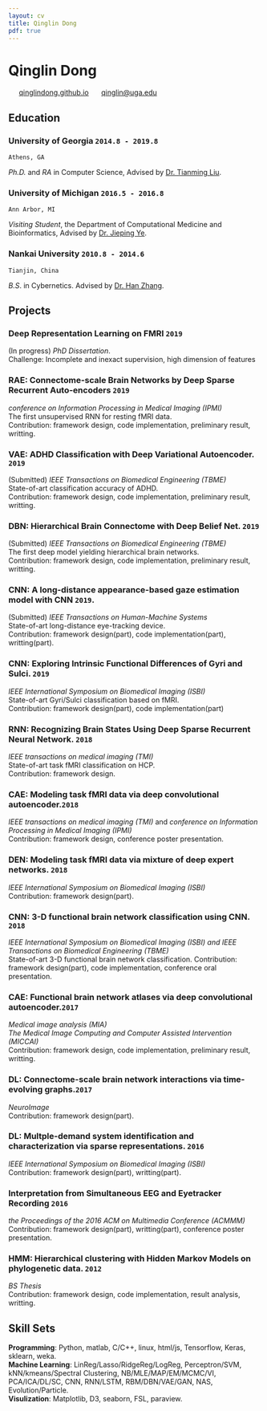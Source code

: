 ```yaml
---
layout: cv
title: Qinglin Dong
pdf: true
---
```

# Qinglin Dong

<div id="webaddress">
<i class="fi-home" style="margin-left:1em"></i>
<a href="https://qinglindong.github.io" style="margin-left:0.5em">qinglindong.github.io</a>
<i class="fi-mail" style="margin-left:1em"></i>
<a href="qinglin@uga.edu" style="margin-left:0.5em">qinglin@uga.edu</a>
</div>

## Education

### __University of Georgia__ `2014.8 - 2019.8`
```
Athens, GA
```
_Ph.D._ and _RA_ in Computer Science, Advised by [Dr. Tianming Liu](http://cobweb.cs.uga.edu/~tliu/).<br>


### __University of Michigan__ `2016.5 - 2016.8`
```
Ann Arbor, MI
```
_Visiting Student_, the Department of Computational Medicine and Bioinformatics, Advised by [Dr. Jieping Ye](https://midas.umich.edu/faculty-member/jieping-ye/).<br>


### __Nankai University__ `2010.8 - 2014.6`
```
Tianjin, China
```
_B.S_. in Cybernetics. Advised by [Dr. Han Zhang](http://ai.nankai.edu.cn/frontend/Teachers/Introduce.aspx?TID=zhangh).<br>

## Projects

### __Deep Representation Learning on FMRI__  `2019`<br>
(In progress) _PhD Dissertation_. <br>
Challenge: Incomplete and inexact supervision, high dimension of features<br>

### __RAE:__ Connectome-scale Brain Networks by Deep Sparse Recurrent Auto-encoders `2019` <br>
 _conference on Information Processing in Medical Imaging (IPMI)_<br>
The first unsupervised RNN for resting fMRI data.<br>
Contribution: framework design, code implementation, preliminary result, writting.<br>

### __VAE:__ ADHD Classification with Deep Variational Autoencoder. `2019` <br>
(Submitted) _IEEE Transactions on Biomedical Engineering (TBME)_<br>
State-of-art classification accuracy of ADHD.<br>
Contribution: framework design, code implementation, preliminary result, writting.<br>

### __DBN:__ Hierarchical Brain Connectome with Deep Belief Net. `2019` <br>
(Submitted) _IEEE Transactions on Biomedical Engineering (TBME)_<br>
The first deep model yielding hierarchical brain networks.<br>
Contribution: framework design, code implementation, preliminary result, writting.<br>

### __CNN:__ A long-distance appearance-based gaze estimation model with CNN `2019`. <br>
(Submitted) _IEEE Transactions on Human-Machine Systems_<br>
State-of-art long-distance eye-tracking device.<br>
Contribution: framework design(part), code implementation(part), writting(part).<br>

### __CNN:__ Exploring Intrinsic Functional Differences of Gyri and Sulci.  `2019`<br>
_IEEE International Symposium on Biomedical Imaging (ISBI)_<br>
State-of-art Gyri/Sulci classification based on fMRI.<br>
Contribution: framework design(part), code implementation(part)<br>

### __RNN:__ Recognizing Brain States Using Deep Sparse Recurrent Neural Network. `2018`<br>
_IEEE transactions on medical imaging (TMI)_<br>
State-of-art task fMRI classification on HCP.<br>
Contribution: framework design.<br>

### __CAE:__ Modeling task fMRI data via deep convolutional autoencoder.`2018`<br>
_IEEE transactions on medical imaging (TMI)_ and _conference on Information Processing in Medical Imaging (IPMI)_<br>
Contribution: framework design, conference poster presentation.<br>

### __DEN:__ Modeling task fMRI data via mixture of deep expert networks. `2018`<br>
_IEEE International Symposium on Biomedical Imaging (ISBI)_<br>
Contribution: framework design(part).<br>

### __CNN:__ 3-D functional brain network classification using CNN. `2018`<br>
_IEEE International Symposium on Biomedical Imaging (ISBI) and IEEE Transactions on Biomedical Engineering (TBME)_<br>
State-of-art 3-D functional brain network classification.
Contribution: framework design(part), code implementation, conference oral presentation.<br>

### __CAE:__ Functional brain network atlases via deep convolutional autoencoder.`2017 `<br>
_Medical image analysis (MIA)_<br>
_The Medical Image Computing and Computer Assisted Intervention (MICCAI)_<br>
Contribution: framework design, code implementation, preliminary result, writting.<br>

### __DL:__ Connectome-scale brain network interactions via time-evolving graphs.`2017 `<br>
_NeuroImage_<br>
Contribution: framework design(part).<br>

### __DL:__ Multple-demand system identification and characterization via sparse representations. `2016`<br>
_IEEE International Symposium on Biomedical Imaging (ISBI)_<br>
Contribution: framework design(part), writting(part).<br>

### Interpretation from Simultaneous EEG and Eyetracker Recording `2016`<br>
_the Proceedings of the 2016 ACM on Multimedia Conference (ACMMM)_<br>
Contribution: framework design(part), writting(part), conference poster presentation.<br>

### __HMM:__ Hierarchical clustering with Hidden Markov Models on phylogenetic data. `2012 `<br>
_BS Thesis_<br>
Contribution: framework design, code implementation, result analysis, writting.<br>
<!---
CNN: Eye Tracking with transfer learning on Raspberry pi3 and neural compute stick. <br>
Mathematical Contest in Modeling, Honorable. `2012 MCM` <br>
Built a Real-time Electromyography controlled functional electrical stimulator(EMG-FES) for paralytic stroke patients.<br>
Reviewer for The International Conference on Progress in Informatics and Computing `2016 PIC`. <br>
-->
## Skill Sets
__Programming__: Python, matlab, C/C++, linux, html/js, Tensorflow, Keras, sklearn, weka. <br>
__Machine Learning__: LinReg/Lasso/RidgeReg/LogReg, Perceptron/SVM, kNN/kmeans/Spectral Clustering, NB/MLE/MAP/EM/MCMC/VI, PCA/ICA/DL/SC, CNN, RNN/LSTM, RBM/DBN/VAE/GAN, NAS, Evolution/Particle. <br>
__Visulization__: Matplotlib, D3, seaborn, FSL, paraview.<br>

<!---
## Publications

### Ge, F., Zhang, S., Huang, H., Jiang, X., Dong, Q., Guo, L., Wang, X., Liu, T.  (2019)Exploring Intrinsic Functional Differences of Gyri, Sulci and 2-hinge, 3-hinge Joints on Cerebral Cortex, In Biomedical Imaging, 2019 IEEE 16th International Symposium.
### Wang, H., Zhao, S., Dong, Q., Cui, Y., Chen, Y., Han, J., ... & Liu, T. (2018). Recognizing Brain States Using Deep Sparse Recurrent Neural Network. IEEE transactions on medical imaging.
### Zhao, Y., Dong, Q., Zhang, S., Zhang, W., Chen, H., Jiang, X., . . . Liu, T. (2018). Automatic Recognition of fMRI-Derived Functional Networks Using 3-D Convolutional Neural Networks. IEEE Transactions on Biomedical Engineering, 65(9), 1975-1984. 
### Huang, H., Hu, X., Dong, Q., Zhao, S., Zhang, S., Zhao, Y., . . . Liu, T. (2018). Modeling task fMRI data via mixture of deep expert networks. Paper presented at the Biomedical Imaging, In Biomedical Imaging (ISBI 2018), 2018 IEEE 15th International Symposium.
### Huang, H., Hu, X., Zhao, Y., Makkie, M., Dong, Q., Zhao, S., . . . Liu, T. (2018). Modeling task fMRI data via deep convolutional autoencoder. IEEE transactions on medical imaging, 37(7), 1551-1561. 
### Wang, H., Zhao, S., Dong, Q., Cui, Y., Chen, Y., Han, J., . . . Liu, T. (2018). Recognizing Brain States Using Deep Sparse Recurrent Neural Network. IEEE transactions on medical imaging. 
### Huang, H., Hu, X., Zhao, Y., Makkie, M., Dong, Q., Zhao, S., ... & Liu, T. (2018). Modeling task fMRI data via deep convolutional autoencoder. IEEE transactions on medical imaging, 37(7), 1551-1561.
### Ren, D., Zhao, Y., Chen, H., Dong, Q., Lv, J., & Liu, T. (2017). 3-D functional brain network classification using Convolutional Neural Networks. Paper presented at the Biomedical Imaging, In Biomedical Imaging (ISBI 2017), 2017 IEEE 14th International Symposium.
### Yuan, J., Li, X., Zhang, J., Luo, L., Dong, Q., Lv, J., . . . Zhang, W. (2017). Spatio-temporal modeling of connectome-scale brain network interactions via time-evolving graphs. NeuroImage. 
### Zhao, Y., Dong, Q., Chen, H., Iraji, A., Li, Y., Makkie, M., . . . Liu, T. (2017). Constructing fine-granularity functional brain network atlases via deep convolutional autoencoder. Medical image analysis, 42, 200-211. 
### Li, X., Zhang, T., Dong, Q., Zhang, S., Hu, X., Du, L., . . . Liu, T. (2017). Predicting cortical 3-hinge locations via structural connective features. Paper presented at the Biomedical Imaging (ISBI 2017), 2017 IEEE 14th International Symposium.
### Zhao, Y., Dong, Q., Chen, H., Iraji, A., Li, Y., Makkie, M., ... & Liu, T. (2017). Constructing fine-granularity functional brain network atlases via deep convolutional autoencoder. Medical image analysis, 42, 200-211.
### Liu, S., Lv, J., Hou, Y., Shoemaker, T., Dong, Q., Li, K., & Liu, T. (2016). What Makes a Good Movie Trailer?: Interpretation from Simultaneous EEG and Eyetracker Recording. Paper presented at the Proceedings of the 2016 ACM on Multimedia Conference.
### Li, X., Dong, Q., Jiang, X., Lv, J., & Liu, T. (2016). Multple-demand system identification and characterization via sparse representations of fMRI data. Paper presented at the Biomedical Imaging, In Biomedical Imaging (ISBI 2016), 2016 IEEE 13th International Symposium.
-->

<!-- ### Footer

Last updated: May 2013 -->
